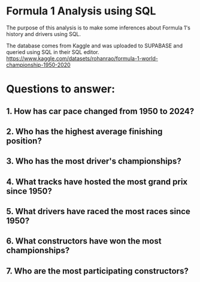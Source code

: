 # Formula 1 Analysis using SQL
The purpose of this analysis is to make some inferences about Formula 1's history and drivers using SQL.

The database comes from Kaggle and was uploaded to SUPABASE and queried using SQL in their SQL editor. 
https://www.kaggle.com/datasets/rohanrao/formula-1-world-championship-1950-2020

# Questions to answer: 
## 1. How has car pace changed from 1950 to 2024? 
## 2. Who has the highest average finishing position?
## 3. Who has the most driver's championships? 
## 4. What tracks have hosted the most grand prix since 1950?
## 5. What drivers have raced the most races since 1950? 
## 6. What constructors have won the most championships? 
## 7. Who are the most participating constructors? 
